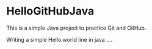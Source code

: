 # HelloGitHubJava

This is a simple Java project to practice Git and GitHub.

Writing a simple Hello world line in java ....
